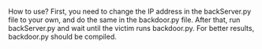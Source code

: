 How to use?
First, you need to change the IP address in the backServer.py file to your own, and do the same in the backdoor.py file.
After that, run backServer.py and wait until the victim runs backdoor.py.
For better results, backdoor.py should be compiled.
